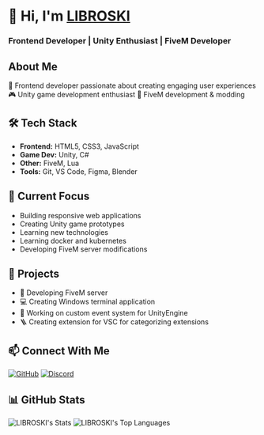 # 👋 Hi, I'm [LIBROSKI](https://libroski.github.io/LIBROSKI/)
### Frontend Developer | Unity Enthusiast | FiveM Developer

## About Me
🚀 Frontend developer passionate about creating engaging user experiences
🎮 Unity game development enthusiast
🔧 FiveM development & modding

## 🛠 Tech Stack
- **Frontend:** HTML5, CSS3, JavaScript
- **Game Dev:** Unity, C#
- **Other:** FiveM, Lua
- **Tools:** Git, VS Code, Figma, Blender

## 🔭 Current Focus
- Building responsive web applications
- Creating Unity game prototypes
- Learning new technologies
- Learning docker and kubernetes
- Developing FiveM server modifications

## 🌱 Projects
- 🚗 Developing FiveM server
- 💻 Creating Windows terminal application
- 🔧 Working on custom event system for UnityEngine
- 🪜 Creating extension for VSC for categorizing extensions

## 📫 Connect With Me
[![GitHub](https://img.shields.io/badge/GitHub-100000?style=flat&logo=github&logoColor=white)](LIBROSKI)
[![Discord](https://img.shields.io/badge/Discord-7289DA?style=flat&logo=discord&logoColor=white)](https://discordapp.com/users/494493824408616960)

## 📊 GitHub Stats
![LIBROSKI's Stats](https://github-readme-stats.vercel.app/api?username=LIBROSKI&theme=material-palenight&show_icons=true&hide_border=true&count_private=true)
![LIBROSKI's Top Languages](https://github-readme-stats.vercel.app/api/top-langs/?username=LIBROSKI&theme=material-palenight&show_icons=true&hide_border=true&layout=compact)
